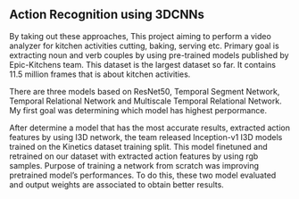 ## Action Recognition using 3DCNNs

By taking out these approaches, This project aiming to perform a video analyzer for kitchen activities 
cutting, baking, serving etc. Primary goal is extracting noun and verb couples by using pre-trained models
published by Epic-Kitchens team. This dataset is the largest dataset so far. 
It contains 11.5 million frames that is about kitchen activities. 

There are three models based on ResNet50, Temporal Segment Network, Temporal Relational Network and Multiscale Temporal Relational Network. 
My first goal was determining which model has highest perpormance. 

After determine a model that has the most accurate results, 
extracted action features by using I3D network, the team released Inception-v1 I3D models trained on the Kinetics dataset training split. 
This model finetuned and retrained on our dataset with extracted action features by using rgb samples. 
Purpose of training a network from scratch was improving pretrained model’s performances. 
To do this, these two model evaluated and output weights are associated to obtain better results.
